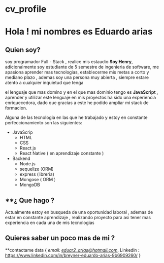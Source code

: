 # cv_profile

# Hola ! mi nombres es Eduardo arias

## **Quien soy?** 

soy programador Full - Stack , realice mis estaudio **Soy Henry**, adicionalmente soy estudiante de 5 semestre de ingenieria de software, me apasiona aprender mas tecnologias, establecerme mis metas a corto y mediano plazo , ademas soy una persona muy abierta , siempre estare atento a cualquier inquietud que tenga

el lenguaje que mas domino y en el que mas dominio tengo es **JavaScript** , aprender y utilizar este lenguaje en mis proyectos ha sido una experiencia enriquecedora, dado que gracias a este he podido ampliar mi stack de formacion.

Alguna de las tecnologia en las que he trabajado y estoy en constante perfeccionamiento son las siguientes:
* JavaScrip
   * HTML
   * CSS
   * React.js
   * React Native ( en aprendizaje constante ) 
* Backend
  * Node.js 
  * sequelize (ORM) 
  * express (libreria)
  * Mongose ( ORM ) 
  * MongoDB
   
## **¿ Que hago ? 

Actualmente estoy en busqueda de una oportunidad laboral , ademas de estar en constante aprendizaje , realizando proyecto para asi tener mas experiencia en cada una de mis tecnologias




## Quieres saber un poco mas de mi ?
**contactame
data {
  *email: eduar2_arias@hotmail.com*,
Linkedin : https://www.linkedin.com/in/breyner-eduardo-arias-9b6909260/
}
